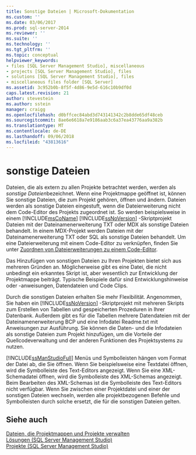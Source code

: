```yaml
---
title: Sonstige Dateien | Microsoft-Dokumentation
ms.custom: ''
ms.date: 03/06/2017
ms.prod: sql-server-2014
ms.reviewer: ''
ms.suite: ''
ms.technology: ''
ms.tgt_pltfrm: ''
ms.topic: conceptual
helpviewer_keywords:
- files [SQL Server Management Studio], miscellaneous
- projects [SQL Server Management Studio], files
- solutions [SQL Server Management Studio], files
- miscellaneous files folder [SQL Server]
ms.assetid: 3c952b0b-8f5f-4d86-9e5d-616c10b9df0d
caps.latest.revision: 21
author: stevestein
ms.author: sstein
manager: craigg
ms.openlocfilehash: d0bffcec84abd3d743141342c2b8dde65df48ceb
ms.sourcegitcommit: 8ae6e6618a7e9186aab3c6a37ea43776aa9a382b
ms.translationtype: MT
ms.contentlocale: de-DE
ms.lasthandoff: 09/06/2018
ms.locfileid: "43813616"
---
```

# <a name="miscellaneous-files"></a>sonstige Dateien
  Dateien, die als extern zu allen Projekte betrachtet werden, werden als *sonstige Dateien*bezeichnet. Wenn eine Projektmappe geöffnet ist, können Sie sonstige Dateien, die zum Projekt gehören, öffnen und ändern. Dateien werden als sonstige Dateien eingestuft, wenn die Dateierweiterung nicht dem Code-Editor des Projekts zugeordnet ist. So werden beispielsweise in einem [!INCLUDE[msCoName](../../includes/msconame-md.md)] [!INCLUDE[ssNoVersion](../../includes/ssnoversion-md.md)] -Skriptprojekt Dateien mit der Dateinamenerweiterung TXT oder MDX als sonstige Dateien behandelt. In einem MDX-Projekt werden Dateien mit der Dateinamenerweiterung TXT oder SQL als sonstige Dateien behandelt. Um eine Dateierweiterung mit einem Code-Editor zu verknüpfen, finden Sie unter [Zuordnen von Dateierweiterungen zu einem Code-Editor](../../relational-databases/scripting/associate-file-extensions-to-a-code-editor.md).  
  
 Das Hinzufügen von sonstigen Dateien zu Ihren Projekten bietet sich aus mehreren Gründen an. Möglicherweise gibt es eine Datei, die nicht unbedingt ein erkanntes Skript ist, aber wesentlich zur Entwicklung der Projektmappe beiträgt. Typische Beispiele dafür sind Entwicklungshinweise oder -anweisungen, Datendateien und Code Clips.  
  
 Durch die sonstigen Dateien erhalten Sie mehr Flexibilität. Angenommen, Sie haben ein [!INCLUDE[ssNoVersion](../../includes/ssnoversion-md.md)] -Skriptprojekt mit mehreren Skripts zum Erstellen von Tabellen und gespeicherten Prozeduren in Ihrer Datenbank. Außerdem gibt es für die Tabellen mehrere Datendateien mit der Dateinamenerweiterung BCP und eine Infodatei Readme.txt mit Anweisungen zur Ausführung. Sie können die Daten- und die Infodateien als sonstige Dateien zum Projekt hinzufügen, um die Vorteile der Quellcodeverwaltung und der anderen Funktionen des Projektsystems zu nutzen.  
  
 [!INCLUDE[ssManStudioFull](../../includes/ssmanstudiofull-md.md)] Menüs und Symbolleisten hängen vom Format der Datei ab, die Sie öffnen. Wenn Sie beispielsweise eine Textdatei öffnen, wird die Symbolleiste des Text-Editors angezeigt. Wenn Sie eine XML-Schemadatei öffnen, wird die Symbolleiste des XML-Schemas angezeigt. Beim Bearbeiten des XML-Schemas ist die Symbolleiste des Text-Editors nicht verfügbar. Wenn Sie zwischen einer Projektdatei und einer der sonstigen Dateien wechseln, werden alle projektbezogenen Befehle und Symbolleisten durch solche ersetzt, die für die sonstigen Dateien gelten.  
  
## <a name="see-also"></a>Siehe auch  
 [Dateien, die Projektmappen und Projekte verwalten](files-that-manage-solutions-and-projects.md)   
 [Lösungen &#40;SQL Server Management Studio&#41;](solutions-sql-server-management-studio.md)   
 [Projekte &#40;SQL Server Management Studio&#41;](projects-sql-server-management-studio.md)  
  
  
